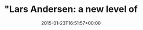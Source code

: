 ---
retweeted: false
source: <a href="http://mvilla.it/fenix" rel="nofollow">Fenix for Android</a>
entities:
  hashtags: []
  symbols: []
  user_mentions:
  - name: Florian Gilcher (@skade@hachyderm.io)
    screen_name: Argorak
    indices:
    - '44'
    - '52'
    id_str: '27227212'
    id: '27227212'
  urls:
  - url: http://t.co/pU5Y2L8JM5
    expanded_url: http://youtu.be/BEG-ly9tQGk
    display_url: youtu.be/BEG-ly9tQGk
    indices:
    - '53'
    - '75'
display_text_range:
- '0'
- '75'
favorite_count: '1'
id_str: '558668471194894336'
truncated: false
retweet_count: '0'
id: '558668471194894336'
possibly_sensitive: false
created_at: Fri Jan 23 16:51:57 +0000 2015
favorited: false
full_text: '"Lars Andersen: a new level of archery" /cc [@argorak](https://twitter.com/argorak)'
lang: en
quote_url: http://youtu.be/BEG-ly9tQGk
tags:
- pesos:twitter
date: '2015-01-23T16:51:57+00:00'
src: https://twitter.com/bascht/status/558668471194894336
original_url: https://twitter.com/bascht/status/558668471194894336
type: twitter_tweet
text: '"Lars Andersen: a new level of archery" /cc [@argorak](https://twitter.com/argorak)'
title: "\"Lars Andersen: a new level of "

---